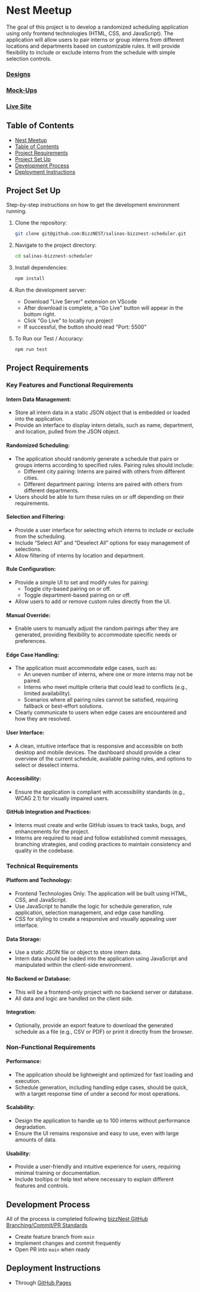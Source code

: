 # Nest Meetup

The goal of this project is to develop a randomized scheduling application using only frontend technologies (HTML, CSS, and JavaScript). The application will allow users to pair interns or group interns from different locations and departments based on customizable rules. It will provide flexibility to include or exclude interns from the schedule with simple selection controls.

### [Designs](https://www.figma.com/design/1nsYgWIN5bC7NnnVApTcK4/Salinas---bizzNest-Scheduler?node-id=0-1&t=TLQ1O5AYgPPOLJtm-0)

### [Mock-Ups](https://excalidraw.com/#json=hXikrerg9aW93NtIB4y55,HiubrShERrkbW7idVJSJiA)

### [Live Site](https://bizznest.github.io/salinas-bizznest-scheduler/)

## Table of Contents

- [Nest Meetup](#nest-meetup)
- [Table of Contents](#table-of-contents)
- [Project Requirements](#project-requirements)
- [Project Set Up](#project-set-up)
- [Development Process](#development-process)
- [Deployment Instructions](#deployment-instructions)

## Project Set Up 

Step-by-step instructions on how to get the development environment running.

1. Clone the repository:
    ```sh
    git clone git@github.com:BizzNEST/salinas-bizznest-scheduler.git
    ```
2. Navigate to the project directory:
    ```sh
    cd salinas-bizznest-scheduler
    ```
3. Install dependencies:
    ```sh
    npm install
    ```
4. Run the development server:
   - Download "Live Server" extension on VScode
   - After download is complete, a "Go Live" button will appear in the bottom right.
   - Click "Go Live" to locally run project
   - If successful, the button should read "Port: 5500"

5. To Run our Test / Accuracy:
   ```sh
   npm run test
   ```

## Project Requirements

### Key Features and Functional Requirements

#### Intern Data Management:
- Store all intern data in a static JSON object that is embedded or loaded into the application.
- Provide an interface to display intern details, such as name, department, and location, pulled from the JSON object.
  
#### Randomized Scheduling:
- The application should randomly generate a schedule that pairs or groups interns according to specified rules.
Pairing rules should include:
  - Different city pairing: Interns are paired with others from different cities.
  - Different department pairing: Interns are paired with others from different departments.
- Users should be able to turn these rules on or off depending on their requirements.
  
#### Selection and Filtering:
- Provide a user interface for selecting which interns to include or exclude from the scheduling.
- Include “Select All” and “Deselect All” options for easy management of selections.
- Allow filtering of interns by location and department.

#### Rule Configuration:
- Provide a simple UI to set and modify rules for pairing:
    - Toggle city-based pairing on or off.
    - Toggle department-based pairing on or off.
- Allow users to add or remove custom rules directly from the UI.
  
#### Manual Override:
- Enable users to manually adjust the random pairings after they are generated, providing flexibility to accommodate specific needs or preferences.
  
#### Edge Case Handling:
- The application must accommodate edge cases, such as:
    - An uneven number of interns, where one or more interns may not be paired.
    - Interns who meet multiple criteria that could lead to conflicts (e.g., limited availability). 
    - Scenarios where all pairing rules cannot be satisfied, requiring fallback or best-effort solutions.
- Clearly communicate to users when edge cases are encountered and how they are resolved.

#### User Interface:
- A clean, intuitive interface that is responsive and accessible on both desktop and mobile devices.
The dashboard should provide a clear overview of the current schedule, available pairing rules, and options to select or deselect interns.

#### Accessibility:
- Ensure the application is compliant with accessibility standards (e.g., WCAG 2.1) for visually impaired users.

#### GitHub Integration and Practices:
- Interns must create and write GitHub issues to track tasks, bugs, and enhancements for the project.
- Interns are required to read and follow established commit messages, branching strategies, and coding practices to maintain consistency and quality in the codebase.

### Technical Requirements

#### Platform and Technology:
- Frontend Technologies Only: The application will be built using HTML, CSS, and JavaScript.
- Use JavaScript to handle the logic for schedule generation, rule application, selection management, and edge case handling.
- CSS for styling to create a responsive and visually appealing user interface.

#### Data Storage:
- Use a static JSON file or object to store intern data. 
- Intern data should be loaded into the application using JavaScript and manipulated within the client-side environment.

#### No Backend or Database:
- This will be a frontend-only project with no backend server or database.
- All data and logic are handled on the client side.

#### Integration:
- Optionally, provide an export feature to download the generated schedule as a file (e.g., CSV or PDF) or print it directly from the browser.

### Non-Functional Requirements

#### Performance:
- The application should be lightweight and optimized for fast loading and execution.
- Schedule generation, including handling edge cases, should be quick, with a target response time of under a second for most operations.

#### Scalability:
- Design the application to handle up to 100 interns without performance degradation.
- Ensure the UI remains responsive and easy to use, even with large amounts of data.

#### Usability:
- Provide a user-friendly and intuitive experience for users, requiring minimal training or documentation.
- Include tooltips or help text where necessary to explain different features and controls.


## Development Process

All of the process is completed following [bizzNest GitHub Branching/Commit/PR Standards](https://github.com/BizzNEST/Standards-and-Practices/tree/main/standards)

* Create feature branch from `main`
* Implement changes and commit frequently
* Open PR into `main` when ready


## Deployment Instructions

* Through [GitHub Pages](https://bizznest.github.io/salinas-bizznest-scheduler/)



